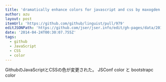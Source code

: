 ```yaml
---
title: 'dramatically enhance colors for javascript and css by maxogden · Pull Request #979 · github/linguist'
author: azu
layout: post
itemUrl: 'https://github.com/github/linguist/pull/979'
editJSONPath: 'https://github.com/jser/jser.info/edit/gh-pages/data/2014/04/index.json'
date: '2014-04-24T00:30:07.755Z'
tags:
  - github
  - JavaScript
  - CSS
  - color
---
```

GithubのJavaScriptとCSSの色が変更された。
JSConf color と bootstrapc color
